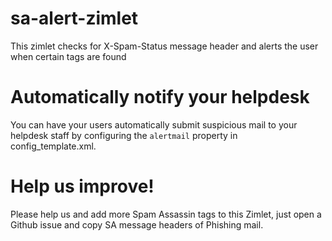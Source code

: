 # sa-alert-zimlet
This zimlet checks for X-Spam-Status message header and alerts the user when certain tags are found

# Automatically notify your helpdesk
You can have your users automatically submit suspicious mail to your helpdesk staff by configuring the `alertmail` property in config_template.xml.

# Help us improve!
Please help us and add more Spam Assassin tags to this Zimlet, just open a Github issue 
and copy SA message headers of Phishing mail.

